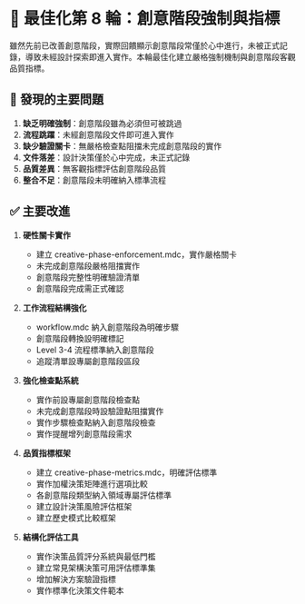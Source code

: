 # 🔄 最佳化第 8 輪：創意階段強制與指標

雖然先前已改善創意階段，實際回饋顯示創意階段常僅於心中進行，未被正式記錄，導致未經設計探索即進入實作。本輪最佳化建立嚴格強制機制與創意階段客觀品質指標。

## 🚨 發現的主要問題

1. **缺乏明確強制**：創意階段雖為必須但可被跳過
2. **流程跳躍**：未經創意階段文件即可進入實作
3. **缺少驗證關卡**：無嚴格檢查點阻擋未完成創意階段的實作
4. **文件落差**：設計決策僅於心中完成，未正式記錄
5. **品質差異**：無客觀指標評估創意階段品質
6. **整合不足**：創意階段未明確納入標準流程

## ✅ 主要改進

1. **硬性關卡實作**

   - 建立 creative-phase-enforcement.mdc，實作嚴格關卡
   - 未完成創意階段嚴格阻擋實作
   - 創意階段完整性明確驗證清單
   - 創意階段完成需正式確認

2. **工作流程結構強化**

   - workflow.mdc 納入創意階段為明確步驟
   - 創意階段轉換設明確標記
   - Level 3-4 流程標準納入創意階段
   - 追蹤清單設專屬創意階段區段

3. **強化檢查點系統**

   - 實作前設專屬創意階段檢查點
   - 未完成創意階段時設驗證點阻擋實作
   - 實作步驟檢查點納入創意階段檢查
   - 實作提醒增列創意階段需求

4. **品質指標框架**

   - 建立 creative-phase-metrics.mdc，明確評估標準
   - 實作加權決策矩陣進行選項比較
   - 各創意階段類型納入領域專屬評估標準
   - 建立設計決策風險評估框架
   - 建立歷史模式比較框架

5. **結構化評估工具**
   - 實作決策品質評分系統與最低門檻
   - 建立常見架構決策可用評估標準集
   - 增加解決方案驗證指標
   - 實作標準化決策文件範本
